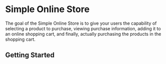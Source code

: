 # Simple Online Store

The goal of the Simple Online Store is to give your users the capability of selecting a product to purchase, viewing purchase information, adding it to an online shopping cart, and finally, actually purchasing the products in the shopping cart.

## Getting Started


